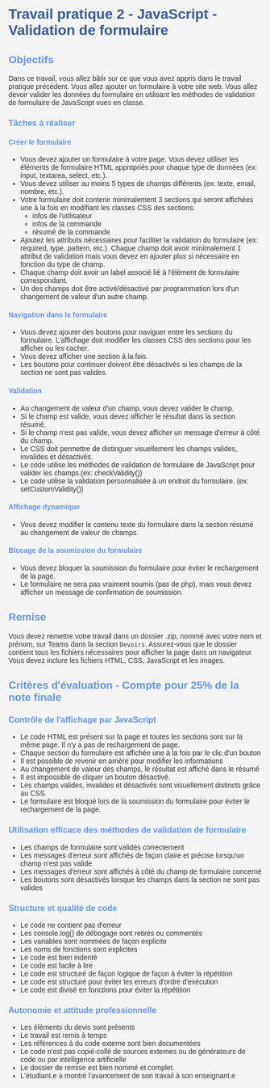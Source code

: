 # Travail pratique 2 - JavaScript - Validation de formulaire

## Objectifs

Dans ce travail, vous allez bâtir sur ce que vous avez appris dans le travail pratique précédent. Vous allez ajouter un formulaire à votre site web. Vous allez devoir valider les données du formulaire en utilisant les méthodes de validation de formulaire de JavaScript vues en classe.

### Tâches à réaliser

#### Créer le formulaire

-   Vous devez ajouter un formulaire à votre page. Vous devez utiliser les éléments de formulaire HTML appropriés pour chaque type de données (ex: input, textarea, select, etc.).
-   Vous devez utiliser au moins 5 types de champs différents (ex: texte, email, nombre, etc.).
-   Votre formulaire doit contenir minimalement 3 sections qui seront affichées une à la fois en modifiant les classes CSS des sections:
    -   infos de l'utilisateur
    -   infos de la commande
    -   résumé de la commande
-   Ajoutez les attributs nécessaires pour faciliter la validation du formulaire (ex: required, type, pattern, etc.). Chaque champ doit avoir minimalement 1 attribut de validation mais vous devez en ajouter plus si nécessaire en fonction du type de champ.
-   Chaque champ doit avoir un label associé lié à l'élément de formulaire correspondant.
-   Un des champs doit être activé/désactivé par programmation lors d'un changement de valeur d'un autre champ.

#### Navigation dans le formulaire

-   Vous devez ajouter des boutons pour naviguer entre les sections du formulaire. L'affichage doit modifier les classes CSS des sections pour les afficher ou les cacher.
-   Vous devez afficher une section à la fois.
-   Les boutons pour continuer doivent être désactivés si les champs de la section ne sont pas valides.

#### Validation

-   Au changement de valeur d'un champ, vous devez valider le champ.
-   Si le champ est valide, vous devez afficher le résultat dans la section résumé.
-   Si le champ n'est pas valide, vous devez afficher un message d'erreur à côté du champ.
-   Le CSS doit permettre de distinguer visuellement les champs valides, invalides et désactivés.
-   Le code utilise les méthodes de validation de formulaire de JavaScript pour valider les champs.(ex: checkValidity())
-   Le code utilise la validation personnalisée à un endroit du formulaire. (ex: setCustomValidity())

#### Affichage dynamique

-   Vous devez modifier le contenu texte du formulaire dans la section résumé au changement de valeur de champs.

#### Blocage de la soumission du formulaire

-   Vous devez bloquer la soumission du formulaire pour éviter le rechargement de la page.
-   Le formulaire ne sera pas vraiment soumis (pas de php), mais vous devez afficher un message de confirmation de soumission.

## Remise

Vous devez remettre votre travail dans un dossier .zip, nommé avec votre nom et prénom, sur Teams dans la section `Devoirs`. Assurez-vous que le dossier contient tous les fichiers nécessaires pour afficher la page dans un navigateur. Vous devez inclure les fichiers HTML, CSS, JavaScript et les images.

## Critères d'évaluation - Compte pour 25% de la note finale

### Contrôle de l'affichage par JavaScript

-   Le code HTML est présent sur la page et toutes les sections sont sur la même page. Il n'y a pas de rechargement de page.
-   Chaque section du formulaire est affichée une à la fois par le clic d'un bouton
-   Il est possible de revenir en arrière pour modifier les informations
-   Au changement de valeur des champs, le résultat est affiché dans le résumé
-   Il est impossible de cliquer un bouton désactivé.
-   Les champs valides, invalides et désactivés sont visuellement distincts grâce au CSS.
-   Le formulaire est bloqué lors de la soumission du formulaire pour éviter le rechargement de la page.

### Utilisation efficace des méthodes de validation de formulaire

-   Les champs de formulaire sont validés correctement
-   Les messages d'erreur sont affichés de façon claire et précise lorsqu'un champ n'est pas valide
-   Les messages d'erreur sont affichés à côté du champ de formulaire concerné
-   Les boutons sont désactivés lorsque les champs dans la section ne sont pas valides

### Structure et qualité de code

-   Le code ne contient pas d'erreur
-   Les console.log() de débogage sont retirés ou commentés
-   Les variables sont nommées de façon explicite
-   Les noms de fonctions sont explicites
-   Le code est bien indenté
-   Le code est facile à lire
-   Le code est structuré de façon logique de façon à éviter la répétition
-   Le code est structuré pour éviter les erreurs d'ordre d'exécution
-   Le code est divisé en fonctions pour éviter la répétition

### Autonomie et attitude professionnelle

-   Les éléments du devis sont présents
-   Le travail est remis à temps
-   Les références à du code externe sont bien documentées
-   Le code n'est pas copié-collé de sources externes ou de générateurs de code ou par intelligence artificielle
-   Le dossier de remise est bien nommé et complet.
-   L'étudiant.e a montré l'avancement de son travail à son enseignant.e

<style>
    html, body {
        font-family: 'Arial', sans-serif;
        color: #333;
        background-color: #f4f4f4;
    }

    h1 {
        color: color-mix(in oklab, cornflowerblue 70%, black 30%);
    }

    h2, h3, h4 {
        color: cornflowerblue;
    }

    a, a:visited {
        color: tomato;
    }
</style>
